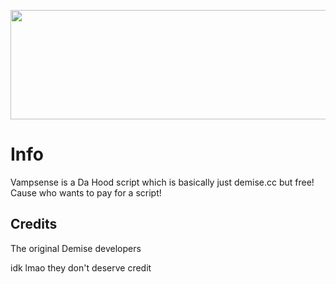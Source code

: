 <p align="center">
	<img width="755" height="175" src="assets/images/logo.png">
</p>

# Info

Vampsense is a Da Hood script which is basically just demise.cc but free! Cause who wants to pay for a script!


## Credits

The original Demise developers

idk lmao they don't deserve credit
